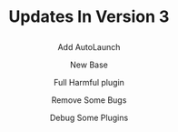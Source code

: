 # <p align="center">Updates In Version 3

<p align="center"> Add AutoLaunch

<p align="center"> New Base

<p align="center"> Full Harmful plugin

<p align="center"> Remove Some Bugs

<p align="center"> Debug Some Plugins
